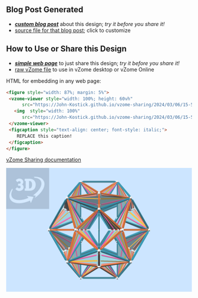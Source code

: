 
## Blog Post Generated

 - [***custom blog post***](<https://John-Kostick.github.io/vzome-sharing/2024/03/06/Pentakis-Dodecahedra-2-15-54-07.html>) about this design; *try it before you share it!*
 - [source file for that blog post](<https://github.com/John-Kostick/vzome-sharing/edit/main/_posts/2024-03-06-Pentakis-Dodecahedra-2-15-54-07.md>); click to customize
 


## How to Use or Share this Design

 - [***simple web page***](<https://John-Kostick.github.io/vzome-sharing/2024/03/06/15-54-07-Pentakis-Dodecahedra-2/>) to just share this design; *try it before you share it!*
 - [raw vZome file](<https://raw.githubusercontent.com/John-Kostick/vzome-sharing/main/2024/03/06/15-54-07-Pentakis-Dodecahedra-2/Pentakis-Dodecahedra-2.vZome>) to use in vZome desktop or vZome Online
 
 HTML for embedding in any web page:
 ```html
<figure style="width: 87%; margin: 5%">
  <vzome-viewer style="width: 100%; height: 60vh"
       src="https://John-Kostick.github.io/vzome-sharing/2024/03/06/15-54-07-Pentakis-Dodecahedra-2/Pentakis-Dodecahedra-2.vZome" >
    <img  style="width: 100%"
       src="https://John-Kostick.github.io/vzome-sharing/2024/03/06/15-54-07-Pentakis-Dodecahedra-2/Pentakis-Dodecahedra-2.png" >
  </vzome-viewer>
  <figcaption style="text-align: center; font-style: italic;">
     REPLACE this caption!
  </figcaption>
</figure>
 ```

[vZome Sharing documentation](https://vzome.github.io/vzome/sharing.html#how-it-works)

![Image](<Pentakis-Dodecahedra-2.png>)

